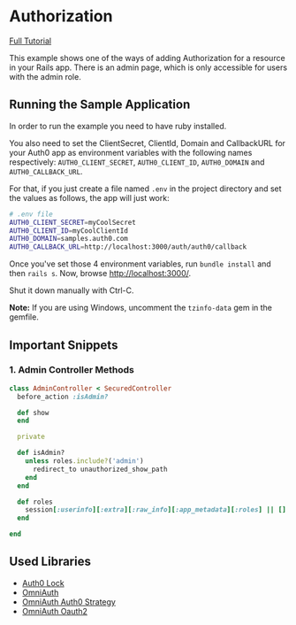 # Authorization
[Full Tutorial](https://auth0.com/docs/quickstart/webapp/rails/07-authorization)

This example shows one of the ways of adding Authorization for a resource in your Rails app. There is an admin page, which is only accessible for users with the admin role.

## Running the Sample Application
In order to run the example you need to have ruby installed.

You also need to set the ClientSecret, ClientId, Domain and CallbackURL for your Auth0 app as environment variables with the following names respectively: `AUTH0_CLIENT_SECRET`, `AUTH0_CLIENT_ID`, `AUTH0_DOMAIN` and `AUTH0_CALLBACK_URL`.

For that, if you just create a file named `.env` in the project directory and set the values as follows, the app will just work:

````bash
# .env file
AUTH0_CLIENT_SECRET=myCoolSecret
AUTH0_CLIENT_ID=myCoolClientId
AUTH0_DOMAIN=samples.auth0.com
AUTH0_CALLBACK_URL=http://localhost:3000/auth/auth0/callback
````
Once you've set those 4 environment variables, run `bundle install` and then `rails s`. Now, browse [http://localhost:3000/](http://localhost:3000/).

Shut it down manually with Ctrl-C.

__Note:__ If you are using Windows, uncomment the `tzinfo-data` gem in the gemfile.

## Important Snippets

### 1. Admin Controller Methods
```ruby
class AdminController < SecuredController
  before_action :isAdmin?

  def show
  end

  private

  def isAdmin?
    unless roles.include?('admin')
      redirect_to unauthorized_show_path
    end
  end

  def roles
    session[:userinfo][:extra][:raw_info][:app_metadata][:roles] || []
  end

end
```
## Used Libraries
* [Auth0 Lock](https://github.com/auth0/lock)
* [OmniAuth](https://github.com/intridea/omniauth)
* [OmniAuth Auth0 Strategy](https://github.com/auth0/omniauth-auth0)
* [OmniAuth Oauth2](https://github.com/intridea/omniauth-oauth2)
